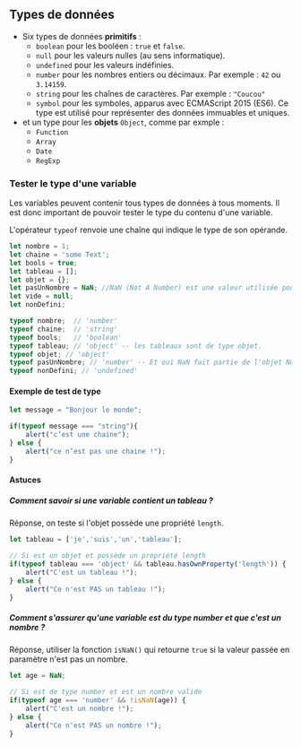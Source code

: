 ## Types de données

- Six types de données **primitifs** :   
  - `boolean` pour les booléen : `true` et `false`.
  - `null` pour les valeurs nulles (au sens informatique).
  - `undefined` pour les valeurs indéfinies.
  - `number` pour les nombres entiers ou décimaux. Par exemple : `42` ou `3.14159`.
  - `string` pour les chaînes de caractères. Par exemple : `"Coucou"`
  - `symbol` pour les symboles, apparus avec ECMAScript 2015 (ES6). Ce  type est utilisé pour représenter des données immuables et uniques.
- et un type pour les **objets** `Object`, comme par exmple :
  - `Function`
  - `Array`
  - `Date`
  - `RegExp`

### Tester le type d'une variable

Les variables peuvent contenir tous types de données à tous moments. Il est donc important de pouvoir tester le type du contenu d'une variable.

L'opérateur `typeof` renvoie une chaîne qui indique le type de son opérande.

```javascript
let nombre = 1;
let chaine = 'some Text';
let bools = true;
let tableau = [];
let objet = {};
let pasUnNombre = NaN; //NaN (Not A Number) est une valeur utilisée pour représenter une quantité qui n'est pas un nombre
let vide = null;
let nonDefini;

typeof nombre;  // 'number'
typeof chaine;  // 'string'
typeof bools;   // 'boolean'
typeof tableau; // 'object' -- les tableaux sont de type objet.
typeof objet; // 'object'
typeof pasUnNombre; // 'number' -- Et oui NaN fait partie de l'objet Number.
typeof nonDefini; // 'undefined'
```

#### Exemple de test de type

```javascript
let message = "Bonjour le monde";

if(typeof message === "string"){
	alert("c’est une chaine");
} else {
	alert("ce n’est pas une chaine !");
}
```

#### Astuces

##### Comment savoir si une variable contient un tableau ?

Réponse, on teste si l'objet possède une propriété `length`.

```javascript
let tableau = ['je','suis','un','tableau'];

// Si est un objet et possède un propriété length
if(typeof tableau === 'object' && tableau.hasOwnProperty('length')) {
    alert("C'est un tableau !");
} else {
    alert("Ce n'est PAS un tableau !");
}
```



##### Comment s'assurer qu'une variable est du type number et que c'est un nombre ?

Réponse, utiliser la fonction `isNaN()` qui retourne `true` si la valeur passée en paramètre n'est pas un nombre.

```javascript
let age = NaN;

// Si est de type number et est un nombre valide
if(typeof age === 'number' && !isNaN(age)) {
    alert("C'est un nombre !");
} else {
    alert("Ce n'est PAS un nombre !");
}
```